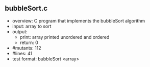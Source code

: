 ## bubbleSort.c
 - overview: C program that implements the bubbleSort algorithm
 - input: array to sort
 - output: 
     - print: array printed unordered and ordered
     - return: 0
 - #mutants: 112
 - #lines: 41
 - test format: bubbleSort \<array\> 